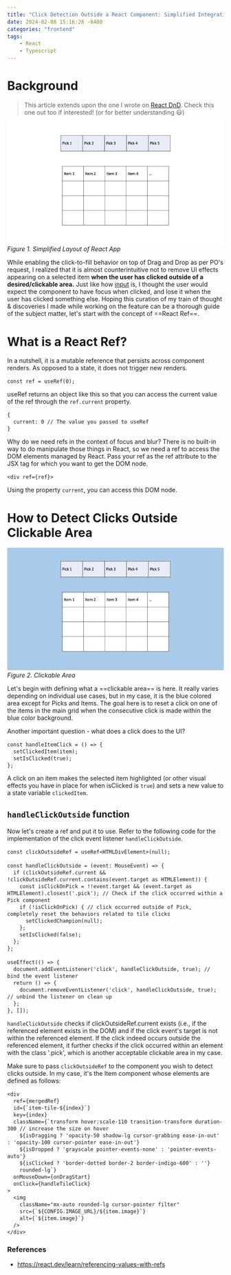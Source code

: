 ```yaml
---
title: "Click Detection Outside a React Component: Simplified Integration Using Multiple Refs"
date: 2024-02-08 15:16:28 -0400
categories: "frontend"
tags:
    - React
    - Typescript
---
```


# Background
> This article extends upon the one I wrote on [React DnD](https://hkim-dev.github.io/frontend/Implement-Drag-and-Drop-for-React-App-with-React-DnD/). Check this one out too if interested! (or for better understanding :smiley:)


![layout](/assets/images/app_layout.jpeg)
*Figure 1. Simplified Layout of React App*

While enabling the click-to-fill behavior on top of Drag and Drop as per PO's request, I realized that it is almost counterintuitive not to remove UI effects appearing on a selected item **when the user has clicked outside of a desired/clickable area.** Just like how [input](https://developer.mozilla.org/en-US/docs/Web/HTML/Element/input) is, I thought the user would expect the component to have focus when clicked, and lose it when the user has clicked something else.
Hoping this curation of my train of thought & discoveries I made while working on the feature can be a thorough guide of the subject matter, let's start with the concept of ==React Ref==.


# What is a React Ref?
In a nutshell, it is a mutable reference that persists across component renders. As opposed to a state, it does not trigger new renders.

```tsx
const ref = useRef(0);
```

useRef returns an object like this so that you can access the current value of the ref through the `ref.current` property. 

```tsx
{ 
  current: 0 // The value you passed to useRef
}
```

Why do we need refs in the context of focus and blur? There is no built-in way to do manipulate those things in React, so we need a ref to access the DOM elements managed by React. Pass your ref as the ref attribute to the JSX tag for which you want to get the DOM node.

```tsx
<div ref={ref}>
```

Using the property `current`, you can access this DOM node.


# How to Detect Clicks Outside Clickable Area

![blue_layout](assets/images/blue_highlighted_app_layout.jpg)
*Figure 2. Clickable Area*

Let's begin with defining what a ==clickable area== is here. It really varies depending on individual use cases, but in my case, it is the blue colored area except for Picks and Items. The goal here is to reset a click on one of the items in the main grid when the consecutive click is made within the blue color background.

Another important question - what does a click does to the UI?

```tsx
const handleItemClick = () => {
  setClickedItem(item);
  setIsClicked(true);
};
```

A click on an item makes the selected item highlighted (or other visual effects you have in place for when isClicked is `true`) and sets a new value to a state variable `clickedItem`.


## `handleClickOutside` function

Now let's create a ref and put it to use. Refer to the following code for the implementation of the click event listener `handleClickOutside`. 


```tsx
const clickOutsideRef = useRef<HTMLDivElement>(null);

const handleClickOutside = (event: MouseEvent) => {
  if (clickOutsideRef.current && !clickOutsideRef.current.contains(event.target as HTMLElement)) {
    const isClickOnPick = !!event.target && (event.target as HTMLElement).closest('.pick'); // Check if the click occurred within a Pick component
    if (!isClickOnPick) { // click occurred outside of Pick, completely reset the behaviors related to tile clicks
      setClickedChampion(null);
    };
    setIsClicked(false);
  };
};

useEffect(() => {
  document.addEventListener('click', handleClickOutside, true); // bind the event listener
  return () => {
    document.removeEventListener('click', handleClickOutside, true); // unbind the listener on clean up
  };
}, []);
```
`handleClickOutside` checks if clickOutsideRef.current exists (i.e., if the referenced element exists in the DOM) and if the click event's target is not within the referenced element. If the click indeed occurs outside the referenced element, it further checks if the click occurred within an element with the class '.pick', which is another acceptable clickable area in my case. 


Make sure to pass `clickOutsideRef` to the component you wish to detect clicks outside. In my case, it's the Item component whose elements are defined as follows:
```tsx
<div
  ref={mergedRef}
  id={`item-tile-${index}`}
  key={index}
  className={`transform hover:scale-110 transition-transform duration-300 // increase the size on hover
    ${isDragging ? 'opacity-50 shadow-lg cursor-grabbing ease-in-out' : 'opacity-100 cursor-pointer ease-in-out'}
    ${isDropped ? 'grayscale pointer-events-none' : 'pointer-events-auto'}
    ${isClicked ? 'border-dotted border-2 border-indigo-600' : ''}
    rounded-lg`}
  onMouseDown={onDragStart}
  onClick={handleTileClick}
>
  <img
    className="mx-auto rounded-lg cursor-pointer filter"
    src={`${CONFIG.IMAGE_URL}/${item.image}`}
    alt={`${item.image}`}
  />
</div>
```



### References
- https://react.dev/learn/referencing-values-with-refs